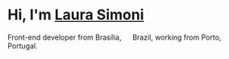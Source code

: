 # Hi, I'm [Laura Simoni](https://www.linkedin.com/in/lsimoni/)
Front-end developer from Brasília, <img src="https://hatscripts.github.io/circle-flags/flags/br.svg" width="14"> Brazil, working from Porto, <img src="https://hatscripts.github.io/circle-flags/flags/pt.svg" width="14">  Portugal.
